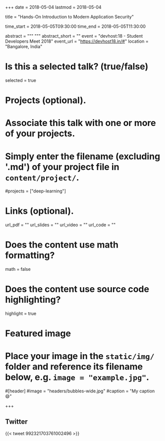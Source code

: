 +++
date = 2018-05-04
lastmod = 2018-05-04

title = "Hands-On Introduction to Modern Application Security"

time_start = 2018-05-05T09:30:00
time_end = 2018-05-05T11:30:00

abstract = """
"""
abstract_short = ""
event = "devhost:18 - Student Developers Meet 2018"
event_url = "https://devhost18.in/#"
location = "Bangalore, India"

# Is this a selected talk? (true/false)
selected = true

# Projects (optional).
#   Associate this talk with one or more of your projects.
#   Simply enter the filename (excluding '.md') of your project file in `content/project/`.
#projects = ["deep-learning"]

# Links (optional).
url_pdf = ""
url_slides = ""
url_video = ""
url_code = ""

# Does the content use math formatting?
math = false

# Does the content use source code highlighting?
highlight = true

# Featured image
# Place your image in the `static/img/` folder and reference its filename below, e.g. `image = "example.jpg"`.

#[header]
#image = "headers/bubbles-wide.jpg"
#caption = "My caption :smile:"

+++

## Twitter

{{< tweet 992321703761002496 >}}
